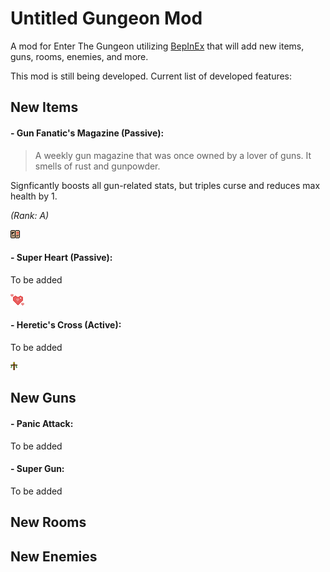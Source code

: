 # Untitled Gungeon Mod

A mod for Enter The Gungeon utilizing [BepInEx](https://github.com/BepInEx/BepInEx) that will add new items, guns, rooms, enemies, and more.

This mod is still being developed. Current list of developed features:

## New Items

#### - Gun Fanatic's Magazine (Passive):
 > A weekly gun magazine that was once owned by a lover of guns. It smells of rust and gunpowder.
 
 Signficantly boosts all gun-related stats, but triples curse and reduces max health by 1.
 
 *(Rank: A)*
 
 ![Gun Fanatic's Magazine](https://github.com/hollow-08/Untitled-Gungeon-Mod/blob/main/Resources/gun_magazine.png)
 
#### - Super Heart (Passive):
 To be added
 
 ![Heretic's Cross](https://github.com/hollow-08/Untitled-Gungeon-Mod/blob/main/Resources/super_heart.png)
 
#### - Heretic's Cross (Active):
 To be added
 
 ![Heretic's Cross](https://github.com/hollow-08/Untitled-Gungeon-Mod/blob/main/Resources/heretics_cross_small.png)
 
## New Guns

#### - Panic Attack:
To be added

#### - Super Gun:
To be added

## New Rooms

## New Enemies
